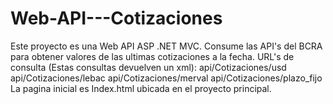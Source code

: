 # Web-API---Cotizaciones
Este proyecto es una Web API ASP .NET MVC. Consume las API's del BCRA para obtener valores de las ultimas cotizaciones a la fecha.
URL's de consulta (Estas consultas devuelven un xml):  api/Cotizaciones/usd
                                                       api/Cotizaciones/lebac
                                                       api/Cotizaciones/merval
                                                       api/Cotizaciones/plazo_fijo
La pagina inicial es Index.html ubicada en el proyecto principal.
